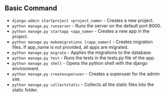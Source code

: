## Basic Command
- `django-admin startproject <project_name>` - Creates a new project.
- `python manage.py runserver` - Runs the server on the default port 8000.
- `python manage.py startapp <app_name>` - Creates a new app in the project.
- `python manage.py makemigrations [<app_name>]` - Creates migration files. If app_name is not provided, all apps are migrated.
- `python manage.py migrate` - Applies the migrations to the database.
- `python manage.py test` - Runs the tests in the tests.py file of the app.
- `python manage.py shell` - Opens the python shell with the django environment.
- `python manage.py createsuperuser` - Creates a superuser for the admin site.
- `python manage.py collectstatic` - Collects all the static files into the static folder.
